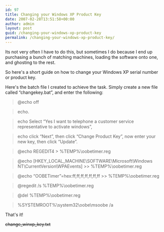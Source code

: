 ```yaml
---
id: 97
title: Changing your Windows XP Product Key
date: 2007-02-28T13:51:58+00:00
author: admin
layout: post
guid: /changing-your-windows-xp-product-key
permalink: /changing-your-windows-xp-product-key/
---
```

<p class="lead">
  Its not very often I have to do this, but sometimes I do because I end up purchasing a bunch of matching machines, loading the software onto one, and ghosting to the rest.
</p>

So here's a short guide on how to change your Windows XP serial number or product key.

Here's the batch file I created to achieve the task. Simply create a new file called &#8220;changekey.bat&#8221;, and enter the following:

> @echo off
  
> echo.
  
> echo Select &#8220;Yes I want to telephone a customer service representative to activate windows&#8221;,
  
> echo click &#8220;Next&#8221;, then click &#8220;Change Product Key&#8221;, now enter your new key, then click &#8220;Update&#8221;.
  
> @echo REGEDIT4 > %TEMP%\oobetimer.reg
  
> @echo [HKEY\_LOCAL\_MACHINE\SOFTWARE\Microsoft\Windows NT\CurrentVersion\WPAEvents] >> %TEMP%\oobetimer.reg
  
> @echo &#8220;OOBETimer&#8221;=hex:ff,ff,ff,ff,ff,ff,ff >> %TEMP%\oobetimer.reg
  
> @regedit /s %TEMP%\oobetimer.reg
  
> @del %TEMP%\oobetimer.reg
  
> %SYSTEMROOT%\system32\oobe\msoobe /a

That's it!

<span style="text-decoration: line-through;">change_winxp_key.txt</span>